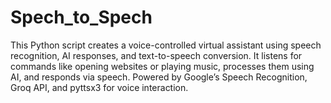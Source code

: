 # Spech_to_Spech
This Python script creates a voice-controlled virtual assistant using speech recognition, AI responses, and text-to-speech conversion. It listens for commands like opening websites or playing music, processes them using AI, and responds via speech. Powered by Google’s Speech Recognition, Groq API, and pyttsx3 for voice interaction.
